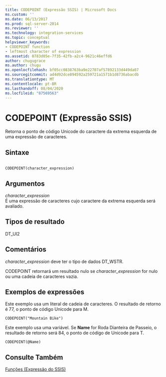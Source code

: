 ```yaml
---
title: CODEPOINT (Expressão SSIS) | Microsoft Docs
ms.custom: ''
ms.date: 06/13/2017
ms.prod: sql-server-2014
ms.reviewer: ''
ms.technology: integration-services
ms.topic: conceptual
helpviewer_keywords:
- CODEPOINT function
- leftmost character of expression
ms.assetid: 0783d05e-7f35-42fb-a2c4-9621c46effd6
author: chugugrace
ms.author: chugu
ms.openlocfilehash: bf05cc0838763ba9e22707af57892133d449da07
ms.sourcegitcommit: ad4d92dce894592a259721a1571b1d8736abacdb
ms.translationtype: MT
ms.contentlocale: pt-BR
ms.lasthandoff: 08/04/2020
ms.locfileid: "87569563"
---
```

# <a name="codepoint-ssis-expression"></a>CODEPOINT (Expressão SSIS)
  Retorna o ponto de código Unicode do caractere da extrema esquerda de uma expressão de caracteres.  
  
## <a name="syntax"></a>Sintaxe  
  
```  
  
CODEPOINT(character_expression)  
```  
  
## <a name="arguments"></a>Argumentos  
 *character_expression*  
 É uma expressão de caracteres cujo caractere da extrema esquerda será avaliado.  
  
## <a name="result-types"></a>Tipos de resultado  
 DT_UI2  
  
## <a name="remarks"></a>Comentários  
 *character_expression* deve ter o tipo de dados DT_WSTR.  
  
 CODEPOINT retornará um resultado nulo se *character_expression* for nulo ou uma cadeia de caracteres vazia.  
  
## <a name="expression-examples"></a>Exemplos de expressões  
 Este exemplo usa um literal de cadeia de caracteres. O resultado de retorno é 77, o ponto de código Unicode para M.  
  
```  
CODEPOINT("Mountain Bike")  
```  
  
 Este exemplo usa uma variável. Se **Name** for Roda Dianteira de Passeio, o resultado de retorno será 84, o ponto de código de Unicode para T.  
  
```  
CODEPOINT(@Name)  
```  
  
## <a name="see-also"></a>Consulte Também  
 [Funções &#40;Expressão do SSIS&#41;](functions-ssis-expression.md)  
  
  
